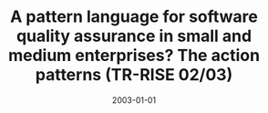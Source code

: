 ---
abstract: ''
authors:
- Armin Scherz
- Wolfgang Zuser
- Thomas Grechenig
date: '2003-01-01'
featured: false
links:
- name: Publik
  url: https://publik.tuwien.ac.at/showentry.php?ID=138175&lang=2
publication: '2003'
publication_types:
- '4'
publishDate: '2003-01-01'
title: A pattern language for software quality assurance in small and medium enterprises?
  The action patterns (TR-RISE 02/03)
url_pdf: ''
---